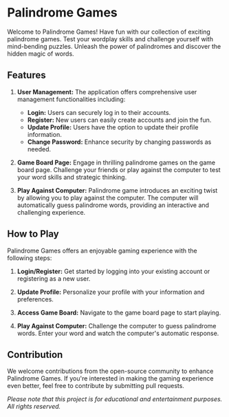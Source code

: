 # Palindrome Games

Welcome to Palindrome Games! Have fun with our collection of exciting palindrome games. Test your wordplay skills and challenge yourself with mind-bending puzzles. Unleash the power of palindromes and discover the hidden magic of words.

## Features

1. **User Management:** The application offers comprehensive user management functionalities including:
   - **Login:** Users can securely log in to their accounts.
   - **Register:** New users can easily create accounts and join the fun.
   - **Update Profile:** Users have the option to update their profile information.
   - **Change Password:** Enhance security by changing passwords as needed.

2. **Game Board Page:** Engage in thrilling palindrome games on the game board page. Challenge your friends or play against the computer to test your word skills and strategic thinking.

3. **Play Against Computer:** Palindrome game introduces an exciting twist by allowing you to play against the computer. The computer will automatically guess palindrome words, providing an interactive and challenging experience.

## How to Play

Palindrome Games offers an enjoyable gaming experience with the following steps:

1. **Login/Register:** Get started by logging into your existing account or registering as a new user.

2. **Update Profile:** Personalize your profile with your information and preferences.

3. **Access Game Board:** Navigate to the game board page to start playing.

4. **Play Against Computer:** Challenge the computer to guess palindrome words. Enter your word and watch the computer's automatic response.

## Contribution

We welcome contributions from the open-source community to enhance Palindrome Games. If you're interested in making the gaming experience even better, feel free to contribute by submitting pull requests.


*Please note that this project is for educational and entertainment purposes. All rights reserved.*
